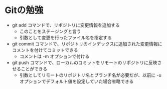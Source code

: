 # Gitの勉強
- git add コマンドで、リポジトリに変更情報を追加する
    - このことをステージングと言う
    - 引数として変更を行ったファイル名を指定する
- git commit コマンドで、リポジトリのインデックスに追加された変更情報にコメントを付けてコミットできる
    - コメントは -m オプションで付ける
- git push コマンドで、ローカルのコミットをリモートのリポジトリに反映させることができる
    - 引数としてリモートのリポジトリ名とブランチ名が必要だが、以前に -u オプションでデフォルト値を設定していた場合省略できる